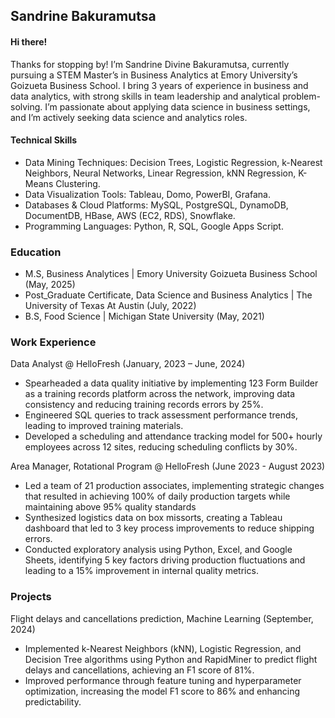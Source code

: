 ## Sandrine Bakuramutsa

#### Hi there!
Thanks for stopping by! I’m Sandrine Divine Bakuramutsa, currently pursuing a STEM Master’s in Business Analytics at Emory University’s Goizueta Business School. I bring 3 years of experience in business and data analytics, with strong skills in team leadership and analytical problem-solving. I’m passionate about applying data science in business settings, and I’m actively seeking data science and analytics roles.

#### Technical Skills
- Data Mining Techniques: Decision Trees, Logistic Regression, k-Nearest Neighbors, Neural Networks, Linear Regression, kNN Regression, K-Means Clustering. 
- Data Visualization Tools: Tableau, Domo, PowerBI, Grafana. 
- Databases & Cloud Platforms: MySQL, PostgreSQL, DynamoDB, DocumentDB, HBase, AWS (EC2, RDS), Snowflake. 
- Programming Languages: Python, R, SQL, Google Apps Script.

### Education
- M.S, Business Analytices | Emory University Goizueta Business School (May, 2025)
- Post_Graduate Certificate, Data Science and Business Analytics | The University of Texas At Austin (July, 2022)
- B.S, Food Science | Michigan State University (May, 2021)

### Work Experience
Data Analyst @ HelloFresh (January, 2023 – June, 2024)
- Spearheaded a data quality initiative by implementing 123 Form Builder as a training records platform across the network, improving data consistency and reducing training records errors by 25%. 
- Engineered SQL queries to track assessment performance trends, leading to improved training materials. 
- Developed a scheduling and attendance tracking model for 500+ hourly employees across 12 sites, reducing scheduling conflicts by 30%.

Area Manager, Rotational Program @ HelloFresh (June 2023 - August 2023)

- Led a team of 21 production associates, implementing strategic changes that resulted in achieving 100% of daily production targets while maintaining above 95% quality standards 
- Synthesized logistics data on box missorts, creating a Tableau dashboard that led to 3 key process improvements to reduce shipping errors.  
- Conducted exploratory analysis using Python, Excel, and Google Sheets, identifying 5 key factors driving production fluctuations and leading to a 15% improvement in internal quality metrics.  

### Projects
Flight delays and cancellations prediction, Machine Learning (September, 2024)                               
- Implemented k-Nearest Neighbors (kNN), Logistic Regression, and Decision Tree algorithms using Python and RapidMiner to predict flight delays and cancellations, achieving an F1 score of 81%. 
- Improved performance through feature tuning and hyperparameter optimization, increasing the model F1 score to 86% and enhancing predictability. 
